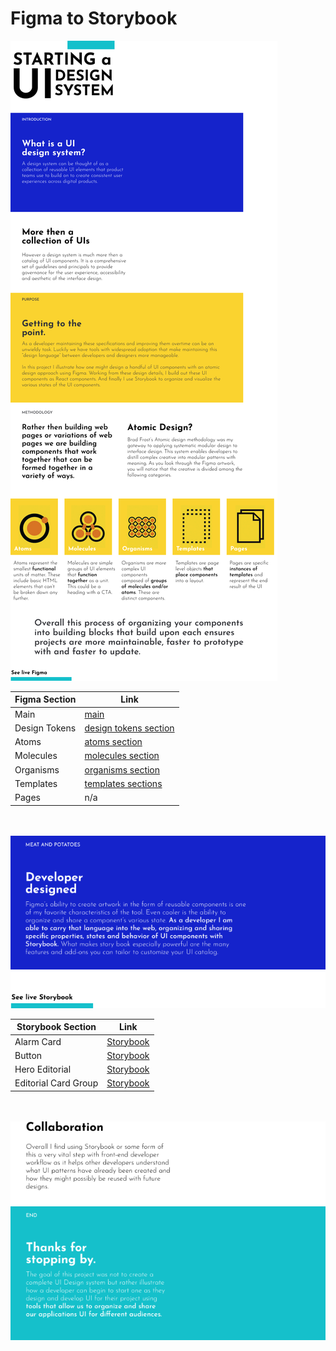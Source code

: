 # Figma to Storybook


<img src="README_assets/intro-1.png" alt="Graphic explaining the purpose of this project part I" />

| Figma Section | Link |
| ------ | ------ |
| Main | [main](https://www.figma.com/file/5m9xrf9Q0HbumomLoD3k9K/Design-system?type=design&node-id=0%3A1&mode=design&t=9hFLNWJ7mONzmFcE-1) | 
| Design Tokens | [design tokens section](https://www.figma.com/file/5m9xrf9Q0HbumomLoD3k9K/Design-system?type=design&node-id=3-12&mode=design&t=xsy8k1mPkUyZ5UxX-0) | 
| Atoms | [atoms section](https://www.figma.com/file/5m9xrf9Q0HbumomLoD3k9K/Design-system?type=design&node-id=49-31&mode=design&t=xsy8k1mPkUyZ5UxX-4) | 
| Molecules | [molecules section](https://www.figma.com/file/5m9xrf9Q0HbumomLoD3k9K/Design-system?type=design&node-id=49-49&mode=design&t=dOoFi7If4s7xwsAq-4) | 
| Organisms | [organisms section](https://www.figma.com/file/5m9xrf9Q0HbumomLoD3k9K/Design-system?type=design&node-id=50-110&mode=design&t=xsy8k1mPkUyZ5UxX-4) | 
| Templates | [templates sections](https://www.figma.com/file/5m9xrf9Q0HbumomLoD3k9K/Design-system?type=design&node-id=36-103&mode=design&t=9Gpd2GyAhJTZZx3I-4) | 
| Pages | n/a | 

<br/>
<br/>

<img src="README_assets/intro-2.png" alt="Graphic explaining the purpose of this project part II" />

| Storybook Section | Link |
| ------ | ------ |
| Alarm Card | [Storybook](https://bournecreative.github.io/figma-to-storybook/?path=/docs/components-alarmcard--docs)| 
| Button | [Storybook](https://bournecreative.github.io/figma-to-storybook/?path=/docs/components-button--docs)| 
| Hero Editorial | [Storybook](https://bournecreative.github.io/figma-to-storybook/?path=/docs/components-heroeditorial--docs)| 
| Editorial Card Group | [Storybook](https://bournecreative.github.io/figma-to-storybook/?path=/docs/components-editorialcardgroup--three-card)| 

<br/>
<br/>

<img src="README_assets/intro-3.png" alt="Graphic explaining the purpose of this project part III" />
